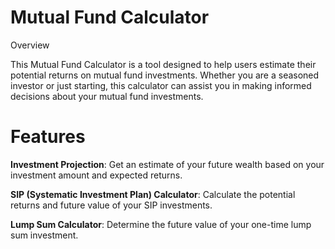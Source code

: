 # Mutual Fund Calculator

Overview

This Mutual Fund Calculator is a tool designed to help users estimate their potential returns on mutual fund investments. Whether you are a seasoned investor or just starting, this calculator can assist you in making informed decisions about your mutual fund investments.

# Features

**Investment Projection**: Get an estimate of your future wealth based on your investment amount and expected returns.

**SIP (Systematic Investment Plan) Calculator**: Calculate the potential returns and future value of your SIP investments.

**Lump Sum Calculator**: Determine the future value of your one-time lump sum investment.
